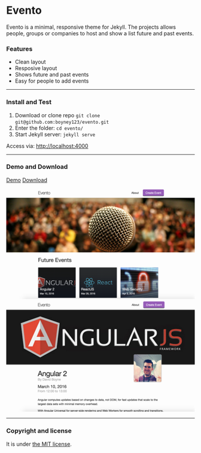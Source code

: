 # Evento

Evento is a minimal, responsive theme for Jekyll. The projects allows people, groups or companies to host and show a list future and past events.

### Features

* Clean layout
* Resposive layout
* Shows future and past events
* Easy for people to add events

---

### Install and Test

1. Download or clone repo `git clone git@github.com:boyney123/evento.git`
2. Enter the folder: `cd evento/`
4. Start Jekyll server: `jekyll serve`

Access via: [http://localhost:4000](http://localhost:4000)

---

### Demo and Download

[Demo](http://evento.davidboyne.co.uk)
[Download](https://github.com/boyney123/evento/archive/master.zip)

![Evento - free Jekyll theme](/screenshot.png)
![Evento - free Jekyll theme](/screenshot2.png)

---

### Copyright and license

It is under [the MIT license](/LICENSE).